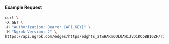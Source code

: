 <!-- Code generated for API Clients. DO NOT EDIT. -->

#### Example Request

```bash
curl \
-X GET \
-H "Authorization: Bearer {API_KEY}" \
-H "Ngrok-Version: 2" \
https://api.ngrok.com/edges/https/edghts_2twHARmQUL0AWiJvDiKQbBB16ZF/routes/edghtsrt_2twHASc3HNwJyxey3grqJzjmbAJ/ip_restriction
```
